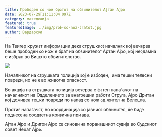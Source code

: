 ```yaml
---
title: Прободен со нож братот на обвинителот Ајтан Ајро
date: 2023-07-29T11:11:04.097Z
category: македонија
featured: true
featuredImage: ../img/prob-so-noz-bratot.jpg
author: Вардарски
---
```

<!--StartFragment-->

На Твитер кружат информации дека струшкиot началник кој вечерва беше прободен со нож е брат на обвинителот Артан Ајро, кој неодамна е избран во Вишото обвинителство.



<!--EndFragment-->

![](../img/tvit-kruz.jpg)

<!--StartFragment-->

Началникот на струшката полиција кој е избоден,  има тешки телесни повреди, но не е во животна опасност.

Во акција на струшката полиција вечерва е фатен напаѓачот на началникот на Одделението за внатрешни работи Струга, Ајро Дритан кој доживеа тешки повреди по напад со нож од жител на Велештa.

Против напаѓачот, во координација со јавниот обвинител, ќе биде поднесена соодветна кривична пријава.

Ајтан Ајро и Дритон Ајро се синови на поранешниот судија во Судскиот совет Неџат Ајро.

<!--EndFragment-->